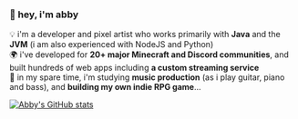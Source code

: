 ### 🌸 hey, i'm abby

💡 i'm a developer and pixel artist who works primarily with **Java** and the **JVM** (i am also experienced with NodeJS and Python) <br />
🌍 i've developed for **20+ major Minecraft and Discord communities**, and built hundreds of web apps including **a custom streaming service** <br />
📖 in my spare time, i'm studying **music production** (as i play guitar, piano and bass), and **building my own indie RPG game**... <br />

[![Abby's GitHub stats](https://github-readme-stats.vercel.app/api?username=abbysrc)](https://github.com/anuraghazra/github-readme-stats)
